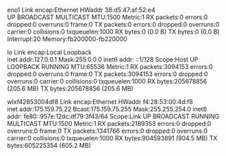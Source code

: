 eno1      Link encap:Ethernet  HWaddr 38:d5:47:af:52:e4  
          UP BROADCAST MULTICAST  MTU:1500  Metric:1
          RX packets:0 errors:0 dropped:0 overruns:0 frame:0
          TX packets:0 errors:0 dropped:0 overruns:0 carrier:0
          collisions:0 txqueuelen:1000 
          RX bytes:0 (0.0 B)  TX bytes:0 (0.0 B)
          Interrupt:20 Memory:fb200000-fb220000 

lo        Link encap:Local Loopback  
          inet addr:127.0.0.1  Mask:255.0.0.0
          inet6 addr: ::1/128 Scope:Host
          UP LOOPBACK RUNNING  MTU:65536  Metric:1
          RX packets:3094153 errors:0 dropped:0 overruns:0 frame:0
          TX packets:3094153 errors:0 dropped:0 overruns:0 carrier:0
          collisions:0 txqueuelen:1000 
          RX bytes:205678856 (205.6 MB)  TX bytes:205678856 (205.6 MB)

wlxf42853004df8 Link encap:Ethernet  HWaddr f4:28:53:00:4d:f8  
          inet addr:175.159.75.22  Bcast:175.159.75.255  Mask:255.255.254.0
          inet6 addr: fe80::957e:12dc:df79:3f43/64 Scope:Link
          UP BROADCAST RUNNING MULTICAST  MTU:1500  Metric:1
          RX packets:2189353 errors:0 dropped:0 overruns:0 frame:0
          TX packets:1341766 errors:0 dropped:0 overruns:0 carrier:0
          collisions:0 txqueuelen:1000 
          RX bytes:904593891 (904.5 MB)  TX bytes:605225354 (605.2 MB)

